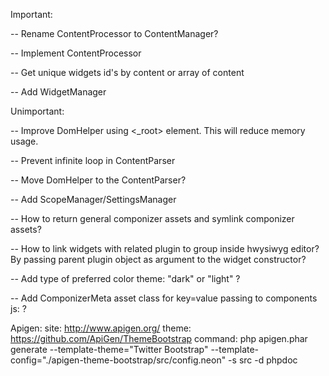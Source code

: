 Important:

-- Rename ContentProcessor to ContentManager?

-- Implement ContentProcessor

-- Get unique widgets id's by content or array of content

-- Add WidgetManager

Unimportant:

-- Improve DomHelper using <_root> element. This will reduce memory usage.

-- Prevent infinite loop in ContentParser

-- Move DomHelper to the ContentParser?

-- Add ScopeManager/SettingsManager

-- How to return general componizer assets and symlink componizer assets?

-- How to link widgets with related plugin to group inside hwysiwyg editor? By passing parent plugin object as argument to the widget constructor?

-- Add type of preferred color theme: "dark" or "light"  ?

-- Add ComponizerMeta asset class for key=value passing to components js: <meta name="key" content="value">?



Apigen:
site: http://www.apigen.org/
theme: https://github.com/ApiGen/ThemeBootstrap
command: php apigen.phar generate --template-theme="Twitter Bootstrap" --template-config="./apigen-theme-bootstrap/src/config.neon" -s src -d phpdoc


